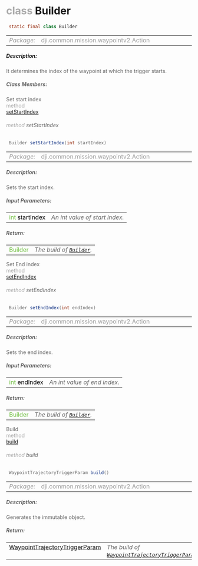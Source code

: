 <div class="article"><h1 ><font color="#AAA">class </font>Builder</h1></div>

~~~java
 static final class Builder 
~~~

<html><table class="table-supportedby"><tr valign="top"><td width=15%><font color="#999"><i>Package:</i></td><td width=85%><font color="#999">dji.common.mission.waypointv2.Action</td></tr></table></html>



##### Description:



<font color="#666">It determines the index of the waypoint at which the trigger starts.



##### Class Members:

<div class="api-row" id="djiwaypointv2trigger_djiwaypointv2trajectorytriggerparam_builder_setstartindex"><div class="api-col left">Set start index</div><div class="api-col middle" style="color:#AAA">method</div><div class="api-col right"><a class="trigger" href="#djiwaypointv2trigger_djiwaypointv2trajectorytriggerparam_builder_setstartindex_inline">setStartIndex</a></div></div><div class="inline-doc" id="djiwaypointv2trigger_djiwaypointv2trajectorytriggerparam_builder_setstartindex_inline"

><div class="article"><h6 ><font color="#AAA">method </font>setStartIndex</h6></div>

~~~java
 Builder setStartIndex(int startIndex) 
~~~

<html><table class="table-supportedby"><tr valign="top"><td width=15%><font color="#999"><i>Package:</i></td><td width=85%><font color="#999">dji.common.mission.waypointv2.Action</td></tr></table></html>



##### Description:



<font color="#666">Sets the start index.



##### Input Parameters:

<html><table class="table-inline-parameters"><tr valign="top"><td><font color="#70BF41">int <font color="#000">startIndex</td><td><font color="#666"><i>An int value of start index.</i></td></tr></table></html>

##### Return:

<html><table class="table-inline-parameters"><tr valign="top"><td><font color="#70BF41">Builder</td><td><font color="#666"><i>The build of <code><a href="/Components/Missions/DJIWaypointV2Trigger_DJIWaypointV2TrajectoryTriggerParam_Builder.html#djiwaypointv2trigger_djiwaypointv2trajectorytriggerparam_builder">Builder</a></code>.</i></td></tr></table></html></div>

<div class="api-row" id="djiwaypointv2trigger_djiwaypointv2trajectorytriggerparam_builder_setendindex"><div class="api-col left">Set End index</div><div class="api-col middle" style="color:#AAA">method</div><div class="api-col right"><a class="trigger" href="#djiwaypointv2trigger_djiwaypointv2trajectorytriggerparam_builder_setendindex_inline">setEndIndex</a></div></div><div class="inline-doc" id="djiwaypointv2trigger_djiwaypointv2trajectorytriggerparam_builder_setendindex_inline"

><div class="article"><h6 ><font color="#AAA">method </font>setEndIndex</h6></div>

~~~java
 Builder setEndIndex(int endIndex) 
~~~

<html><table class="table-supportedby"><tr valign="top"><td width=15%><font color="#999"><i>Package:</i></td><td width=85%><font color="#999">dji.common.mission.waypointv2.Action</td></tr></table></html>



##### Description:



<font color="#666">Sets the end index.



##### Input Parameters:

<html><table class="table-inline-parameters"><tr valign="top"><td><font color="#70BF41">int <font color="#000">endIndex</td><td><font color="#666"><i>An int value of end index.</i></td></tr></table></html>

##### Return:

<html><table class="table-inline-parameters"><tr valign="top"><td><font color="#70BF41">Builder</td><td><font color="#666"><i>The build of <code><a href="/Components/Missions/DJIWaypointV2Trigger_DJIWaypointV2TrajectoryTriggerParam_Builder.html#djiwaypointv2trigger_djiwaypointv2trajectorytriggerparam_builder">Builder</a></code>.</i></td></tr></table></html></div>

<div class="api-row" id="djiwaypointv2trigger_djiwaypointv2trajectorytriggerparam_builder_build"><div class="api-col left">Build</div><div class="api-col middle" style="color:#AAA">method</div><div class="api-col right"><a class="trigger" href="#djiwaypointv2trigger_djiwaypointv2trajectorytriggerparam_builder_build_inline">build</a></div></div><div class="inline-doc" id="djiwaypointv2trigger_djiwaypointv2trajectorytriggerparam_builder_build_inline"

><div class="article"><h6 ><font color="#AAA">method </font>build</h6></div>

~~~java
 WaypointTrajectoryTriggerParam build() 
~~~

<html><table class="table-supportedby"><tr valign="top"><td width=15%><font color="#999"><i>Package:</i></td><td width=85%><font color="#999">dji.common.mission.waypointv2.Action</td></tr></table></html>



##### Description:



<font color="#666">Generates the immutable object.



##### Return:

<html><table class="table-inline-parameters"><tr valign="top"><td><font color="#70BF41"><a href="/Components/Missions/DJIWaypointV2Trigger_DJIWaypointV2TrajectoryTriggerParam.html#djiwaypointv2trigger_djiwaypointv2trajectorytriggerparam">WaypointTrajectoryTriggerParam</a></td><td><font color="#666"><i>The build of <code><a href="/Components/Missions/DJIWaypointV2Trigger_DJIWaypointV2TrajectoryTriggerParam.html#djiwaypointv2trigger_djiwaypointv2trajectorytriggerparam">WaypointTrajectoryTriggerParam</a></code>.</i></td></tr></table></html></div>


